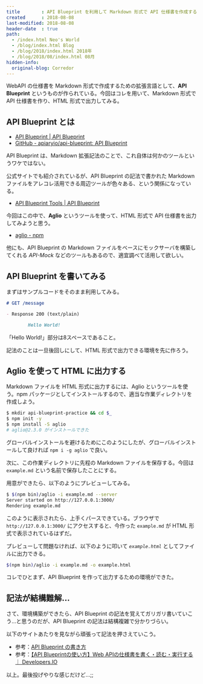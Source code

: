 ```yaml
---
title        : API Blueprint を利用して Markdown 形式で API 仕様書を作成する
created      : 2018-08-08
last-modified: 2018-08-08
header-date  : true
path:
  - /index.html Neo's World
  - /blog/index.html Blog
  - /blog/2018/index.html 2018年
  - /blog/2018/08/index.html 08月
hidden-info:
  original-blog: Corredor
---
```


WebAPI の仕様書を Markdown 形式で作成するための拡張言語として、**API Blueprint** というものが作られている。今回はコレを用いて、Markdown 形式で API 仕様書を作り、HTML 形式で出力してみる。

## API Blueprint とは

- [API Blueprint | API Blueprint](https://apiblueprint.org/)
- [GitHub - apiaryio/api-blueprint: API Blueprint](https://github.com/apiaryio/api-blueprint)

API Blueprint は、Markdown 拡張記法のことで、これ自体は何かのツールというワケではない。

公式サイトでも紹介されているが、API Blueprint の記法で書かれた Markdown ファイルをアレコレ活用できる周辺ツールが色々ある、という関係になっている。

- [API Blueprint Tools | API Blueprint](https://apiblueprint.org/tools.html)

今回はこの中で、**Aglio** というツールを使って、HTML 形式で API 仕様書を出力してみようと思う。

- [aglio - npm](https://www.npmjs.com/package/aglio)

他にも、API Blueprint の Markdown ファイルをベースにモックサーバを構築してくれる _API-Mock_ などのツールもあるので、適宜調べて活用して欲しい。

## API Blueprint を書いてみる

まずはサンプルコードをそのまま利用してみる。

```markdown
# GET /message

- Response 200 (text/plain)

        Hello World!
```

「Hello World!」部分は8スペースであること。

記法のことは一旦後回しにして、HTML 形式で出力できる環境を先に作ろう。

## Aglio を使って HTML に出力する

Markdown ファイルを HTML 形式に出力するには、Aglio というツールを使う。npm パッケージとしてインストールするので、適当な作業ディレクトリを作成しよう。

```bash
$ mkdir api-blueprint-practice && cd $_
$ npm init -y
$ npm install -S aglio
# aglio@2.3.0 がインストールできた
```

グローバルインストールを避けるためにこのようにしたが、グローバルインストールして良ければ `npm i -g aglio` で良い。

次に、この作業ディレクトリに先程の Markdown ファイルを保存する。今回は `example.md` という名前で保存したことにする。

用意ができたら、以下のようにプレビューしてみる。

```bash
$ $(npm bin)/aglio -i example.md --server
Server started on http://127.0.0.1:3000/
Rendering example.md
```

このように表示されたら、上手くパースできている。ブラウザで `http://127.0.0.1:3000/` にアクセスすると、今作った `example.md` が HTML 形式で表示されているはずだ。

プレビューして問題なければ、以下のように叩いて _`example.html`_ としてファイルに出力できる。

```bash
$(npm bin)/aglio -i example.md -o example.html
```

コレでひとまず、API Blueprint を作って出力するための環境ができた。

## 記法が結構難解…

さて、環境構築ができたら、API Blueprint の記法を覚えてガリガリ書いていこう…と思うのだが、API Blueprint の記法は結構複雑で分かりづらい。

以下のサイトあたりを見ながら頑張って記法を押さえていこう。

- 参考：[API Blueprint の書き方](https://tex2e.github.io/blog/misc/api-blueprint)
- 参考：[【API Blueprintの使い方】Web APIの仕様書を書く・読む・実行する ｜ Developers.IO](https://dev.classmethod.jp/server-side/api-document-with-api-blueprint/)

以上。最後投げやりな感じだけど…;;
